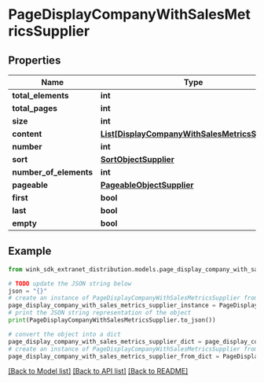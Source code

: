 # PageDisplayCompanyWithSalesMetricsSupplier


## Properties

Name | Type | Description | Notes
------------ | ------------- | ------------- | -------------
**total_elements** | **int** |  | [optional] 
**total_pages** | **int** |  | [optional] 
**size** | **int** |  | [optional] 
**content** | [**List[DisplayCompanyWithSalesMetricsSupplier]**](DisplayCompanyWithSalesMetricsSupplier.md) |  | [optional] 
**number** | **int** |  | [optional] 
**sort** | [**SortObjectSupplier**](SortObjectSupplier.md) |  | [optional] 
**number_of_elements** | **int** |  | [optional] 
**pageable** | [**PageableObjectSupplier**](PageableObjectSupplier.md) |  | [optional] 
**first** | **bool** |  | [optional] 
**last** | **bool** |  | [optional] 
**empty** | **bool** |  | [optional] 

## Example

```python
from wink_sdk_extranet_distribution.models.page_display_company_with_sales_metrics_supplier import PageDisplayCompanyWithSalesMetricsSupplier

# TODO update the JSON string below
json = "{}"
# create an instance of PageDisplayCompanyWithSalesMetricsSupplier from a JSON string
page_display_company_with_sales_metrics_supplier_instance = PageDisplayCompanyWithSalesMetricsSupplier.from_json(json)
# print the JSON string representation of the object
print(PageDisplayCompanyWithSalesMetricsSupplier.to_json())

# convert the object into a dict
page_display_company_with_sales_metrics_supplier_dict = page_display_company_with_sales_metrics_supplier_instance.to_dict()
# create an instance of PageDisplayCompanyWithSalesMetricsSupplier from a dict
page_display_company_with_sales_metrics_supplier_from_dict = PageDisplayCompanyWithSalesMetricsSupplier.from_dict(page_display_company_with_sales_metrics_supplier_dict)
```
[[Back to Model list]](../README.md#documentation-for-models) [[Back to API list]](../README.md#documentation-for-api-endpoints) [[Back to README]](../README.md)



